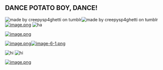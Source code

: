 ## DANCE POTATO BOY, DANCE!

![‎made by creepysp4ghetti on tumblr](https://64.media.tumblr.com/9e61f0bd8dc86de1e8eb53429259ae01/29e28c12b9b585ba-8c/s400x600/173ba3d44628bbd192c4e155fee25f2d6e533a2a.pnj)![‎made by creepysp4ghetti on tumblr](https://64.media.tumblr.com/9e61f0bd8dc86de1e8eb53429259ae01/29e28c12b9b585ba-8c/s400x600/173ba3d44628bbd192c4e155fee25f2d6e533a2a.pnj)
 [![image.png](https://i.postimg.cc/NjDYDJt9/image.png)](https://postimg.cc/NKKWfx5B)
![ha](https://64.media.tumblr.com/92eb5ede4dae283a6464c6dbab7aff3c/61abe78a89c61ee5-10/s100x200/2569bc291151441b4185f5a389ddff7824eb8b5f.gifv) 

[![image.png](https://i.postimg.cc/nhwS0WVr/image.png)](https://postimg.cc/YvYxSbWB) 

[![image.png](https://i.postimg.cc/QVZjzqQK/image.png)](https://postimg.cc/7JXvG0Qq)[![image-6-1.png](https://i.postimg.cc/4NF3ZzXM/image-6-1.png)](https://postimg.cc/QH1DJK9k)

 ![hi](https://64.media.tumblr.com/d9ad82b16f1d9a94a65c996763b7639d/d02cb922e48b5c8f-69/s400x600/c5264432cb09861dc5ab4b49189550792d08abbe.pnj) ![hi](https://64.media.tumblr.com/d9ad82b16f1d9a94a65c996763b7639d/d02cb922e48b5c8f-69/s400x600/c5264432cb09861dc5ab4b49189550792d08abbe.pnj)

[![image.png](https://i.postimg.cc/Kjz7Rvbc/image.png)](https://rentry.co/KlNGS)  


<!--
**HOGHUNT/HOGHUNT** is a ✨ _special_ ✨ repository because its `README.md` (this file) appears on your GitHub profile.

Here are some ideas to get you started:

- 🔭 I’m currently working on ...
- 🌱 I’m currently learning ...
- 👯 I’m looking to collaborate on ...
- 🤔 I’m looking for help with ...
- 💬 Ask me about ...
- 📫 How to reach me: ...
- 😄 Pronouns: ...
- ⚡ Fun fact: ...
-->
